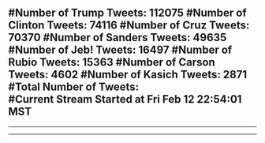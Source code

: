 #Number of Trump Tweets: 112075
#Number of Clinton Tweets: 74116
#Number of Cruz Tweets: 70370
#Number of Sanders Tweets: 49635
#Number of Jeb! Tweets: 16497
#Number of Rubio Tweets: 15363
#Number of Carson Tweets: 4602
#Number of Kasich Tweets: 2871
#Total Number of Tweets:  
#Current Stream Started at Fri Feb 12 22:54:01 MST
---
---
---

